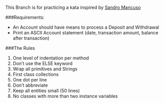 This Branch is for practicing a kata inspired by [Sandro Mancuso](https://github.com/sandromancuso/Bank-kata)

###Requirements:
* An Account should have means to process a Deposit and Withdrawal
* Print an ASCII Account statement (date, transaction amount, balance after transaction)

###The Rules
1. One level of indentation per method
2. Don’t use the ELSE keyword
3. Wrap all primitives and Strings
4. First class collections
5. One dot per line
6. Don’t abbreviate
7. Keep all entities small (50 lines)
8. No classes with more than two instance variables
